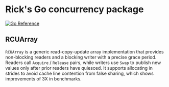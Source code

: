 # Rick's Go concurrency package

[![Go Reference](https://pkg.go.dev/badge/github.com/rbranson/concurrent.svg)](https://pkg.go.dev/github.com/rbranson/concurrent)

## RCUArray

`RCUArray` is a generic read-copy-update array implementation that provides
non-blocking readers and a blocking writer with a precise grace period. Readers
call `Acquire` / `Release` pairs, while writers use `Swap` to publish new
values only after prior readers have quiesced. It supports allocating in strides
to avoid cache line contention from false sharing, which shows improvements of
3X in benchmarks.
